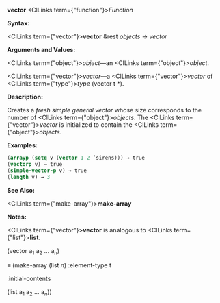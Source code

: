 **vector** <ClLinks  term={"function"}><i>Function</i></ClLinks> 



**Syntax:** 



<ClLinks  term={"vector"}><b>vector</b></ClLinks> &amp;rest *objects → vector* 



**Arguments and Values:** 



<ClLinks  term={"object"}><i>object</i></ClLinks>—an <ClLinks  term={"object"}><i>object</i></ClLinks>. 



<ClLinks  term={"vector"}><i>vector</i></ClLinks>—a <ClLinks  term={"vector"}><i>vector</i></ClLinks> of <ClLinks  term={"type"}><i>type</i></ClLinks> (vector t \*). 



**Description:** 



Creates a *fresh simple general vector* whose size corresponds to the number of <ClLinks  term={"object"}><i>objects</i></ClLinks>. The <ClLinks  term={"vector"}><i>vector</i></ClLinks> is initialized to contain the <ClLinks  term={"object"}><i>objects</i></ClLinks>. 



**Examples:**
```lisp
(arrayp (setq v (vector 1 2 ’sirens))) → true 
(vectorp v) → true 
(simple-vector-p v) → true 
(length v) → 3 


```
**See Also:** 



<ClLinks  term={"make-array"}><b>make-array</b></ClLinks> 



**Notes:** 



<ClLinks  term={"vector"}><b>vector</b></ClLinks> is analogous to <ClLinks  term={"list"}><b>list</b></ClLinks>. 



(vector a<sub>1</sub> a<sub>2</sub> ... a<i><sub>n</sub></i>) 



*≡* (make-array (list *n*) :element-type t 



:initial-contents 



(list a<sub>1</sub> a<sub>2</sub> ... a<i><sub>n</sub></i>)) 



